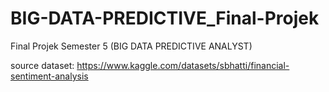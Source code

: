 # BIG-DATA-PREDICTIVE_Final-Projek
Final Projek Semester 5 (BIG DATA PREDICTIVE ANALYST)

source dataset:
https://www.kaggle.com/datasets/sbhatti/financial-sentiment-analysis
